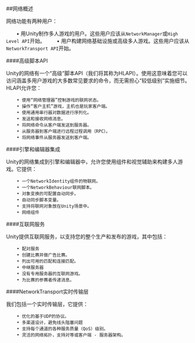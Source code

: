 ##网络概述

网络功能有两种用户：

&emsp;&emsp;• 用Unity制作多人游戏的用户。这些用户应该从`NetworkManager`或`High Level API`开始。
&emsp;&emsp;• 用户构建网络基础设施或高级多人游戏。这些用户应该从`NetworkTransport API`开始。



####高级脚本API


Unity的网络有一个“高级”脚本API（我们将其称为HLAPI）。使用这意味着您可以访问涵盖多用户游戏的大多数常见要求的命令，而无需担心“较低级别”实施细节。HLAPI允许您：

```
    • 使用“网络管理器”控制游戏的联网状态。
    • 操作“客户主机”游戏，主机也是玩家客户端。
    • 使用通用串行器对数据进行序列化。
    • 发送和接收网络消息。
    • 将网络命令从客户端发送到服务器。
    • 从服务器到客户端进行远程过程调用（RPC）。
    • 将网络事件从服务器发送到客户端。
```


####引擎和编辑器集成

Unity的网络集成到引擎和编辑器中，允许您使用组件和视觉辅助来构建多人游戏。它提供：

```
    • 一个NetworkIdentity组件的物联网。
    • 一个NetworkBehaviour联网脚本。
    • 对象变换的可配置自动同步。
    • 自动同步脚本变量。
    • 支持将联网对象放在Unity场景中。
    • 网络组件
```


####互联网服务

Unity提供互联网服务，以支持您的整个生产和发布的游戏，其中包括：

```
    • 配对服务
    • 创建比赛并做广告比赛。
    • 列出可用的匹配和连接匹配。
    • 中继服务器
    • 没有专用服务器的互联网游戏。
    • 为比赛的参赛者传递消息。
```

####NetworkTransport实时传输层

我们包括一个实时传输层，它提供：

```
    • 优化的基于UDP的协议。
    • 多渠道设计，避免线头阻塞问题
    • 支持每个通道的各种服务质量（QoS）级别。
    • 灵活的网络拓扑，支持对等或客户端 - 服务器架构。
```












